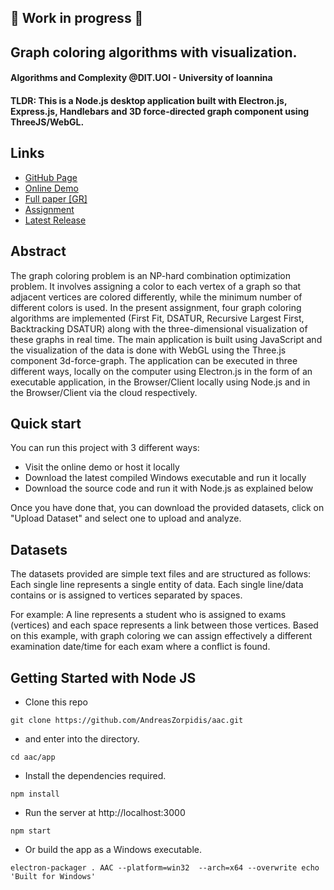 ## 🛑 Work in progress 🛑

## Graph coloring algorithms with visualization.
#### Algorithms and Complexity @DIT.UOI - University of Ioannina

#### TLDR: This is a Node.js desktop application built with Electron.js, Express.js, Handlebars and 3D force-directed graph component using ThreeJS/WebGL.

## Links
* [GitHub Page](https://andreaszorpidis.github.io/aac/)
* [Online Demo](https://andreaszorpidis.github.io/aac/demo.html)
* [Full paper [GR]](./paper.pdf)
* [Assignment](https://github.com/chgogos/alco)
* [Latest Release](https://github.com/AndreasZorpidis/aac/releases)

## Abstract
 The graph coloring problem is an NP-hard combination optimization problem. It involves assigning a color to each vertex of a graph so that adjacent vertices are colored differently, while the minimum number of different colors is used. In the present assignment, four graph coloring algorithms are implemented (First Fit, DSATUR, Recursive Largest First, Backtracking DSATUR) along with the three-dimensional visualization of these graphs in real time. The main application is built using JavaScript and the visualization of the data is done with WebGL using the Three.js component 3d-force-graph. The application can be executed in three different ways, locally on the computer using Electron.js in the form of an executable application, in the Browser/Client locally using Node.js and in the Browser/Client via the cloud respectively.

## Quick start
You can run this project with 3 different ways:
* Visit the online demo or host it locally
* Download the latest compiled Windows executable and run it locally
* Download the source code and run it with Node.js as explained below

Once you have done that, you can download the provided datasets, click on "Upload Dataset" and select one to upload and analyze.

## Datasets
The datasets provided are simple text files and are structured as follows:
Each single line represents a single entity of data.
Each single line/data contains or is assigned to vertices separated by spaces.

For example: A line represents a student who is assigned to exams (vertices) and each space represents a link between those vertices.
Based on this example, with graph coloring we can assign effectively a different examination date/time for each exam where a conflict is found.

## Getting Started with Node JS 
* Clone this repo
```
git clone https://github.com/AndreasZorpidis/aac.git
```
* and enter into the directory.
```
cd aac/app
```
* Install the dependencies required.
```
npm install
```
* Run the server at http://localhost:3000
```
npm start
```
* Or build the app as a Windows executable.
```
electron-packager . AAC --platform=win32  --arch=x64 --overwrite echo 'Built for Windows'
```
